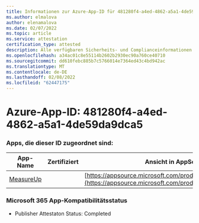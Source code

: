```yaml
---
title: Informationen zur Azure-App-ID für 481280f4-a4ed-4862-a5a1-4de59da9dca5
ms.author: elmalova
author: elenamalova
ms.date: 02/07/2022
ms.topic: article
ms.service: attestation
certification_type: attested
description: Alle verfügbaren Sicherheits- und Complianceinformationen für 481280f4-a4ed-4862-a5a1-4de59da9dca5.
ms.openlocfilehash: a34ac01c8e55114b2602b2930ec90a760ce40710
ms.sourcegitcommit: dd610febc885b7c5766014e7364ed43c4bd942ac
ms.translationtype: MT
ms.contentlocale: de-DE
ms.lasthandoff: 02/08/2022
ms.locfileid: "62447175"
---
```

# <a name="azure-app-id-481280f4-a4ed-4862-a5a1-4de59da9dca5"></a>Azure-App-ID: 481280f4-a4ed-4862-a5a1-4de59da9dca5


### <a name="apps-associated-with-this-id"></a>Apps, die dieser ID zugeordnet sind:
| **App-Name** | **Zertifiziert** | **Ansicht in AppSource** |
|--------------|---------------|-----------------------|
| [MeasureUp](https://docs.microsoft.com/microsoft-365-app-certification/forward/WA200003111) |  | [https://appsource.microsoft.com/product/office/WA200003111](https://appsource.microsoft.com/product/office/WA200003111) |

### <a name="microsoft-365-app-compliance-status"></a>Microsoft 365 App-Kompatibilitätsstatus
- Publisher Attestaton Status: Completed
